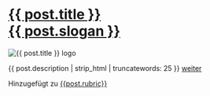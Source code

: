 <div class="col mb-4">
    <div class="card h-100">
    <a href="{{ post.url }}" ref="nofollow" class="black-link">
        <div class="card-header bg-transparent">
            <h1 class="h5 mt-0">{{ post.title }}
            <div class="text-muted h6 mt-1">{{ post.slogan }}</div>
            </h1>
        </div>
        </a>
        <div class="row no-gutters h-100 position-relative">
            <div class="col-lg-4 pr-4 pl-2 align-self-center">
                <img src="{{ post.image }}" class="card-img m-2" alt="{{ post.title }} logo">
            </div>
            <div class="col-lg-8 position-static p-2 pl-md-0">
                <p>{{ post.description | strip_html | truncatewords: 25 }}
                    <a href="{{post.url}}" class="stretched-link" ref="nofollow">weiter</a>
                </p>
            </div>
        </div>
        <div class="card-footer bg-transparent">
            <div class="text-muted footer-text">Hinzugefügt zu <a href="{{post.categories[0]}}">{{post.rubric}}</a></div>
        </div>
    </div>
</div>
